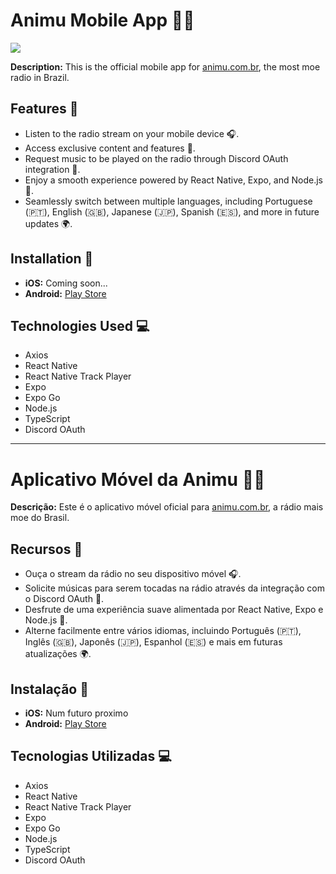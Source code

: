 # Animu Mobile App 🎵📱

![](https://pbs.twimg.com/media/GJcesHOXkAAjkgK?format=jpg&name=medium)

**Description:** This is the official mobile app for [animu.com.br](https://www.animu.com.br), the most moe radio in Brazil.

## Features 🌟
- Listen to the radio stream on your mobile device 🎧.
- Access exclusive content and features 📰.
- Request music to be played on the radio through Discord OAuth integration 💬.
- Enjoy a smooth experience powered by React Native, Expo, and Node.js 🚀.
- Seamlessly switch between multiple languages, including Portuguese (🇵🇹), English (🇬🇧), Japanese (🇯🇵), Spanish (🇪🇸), and more in future updates 🌍.

## Installation 📲
- **iOS:** Coming soon...
- **Android:** [Play Store](https://play.google.com/store/apps/details?id=com.nessjs.animu)

## Technologies Used 💻
- Axios
- React Native
- React Native Track Player
- Expo
- Expo Go
- Node.js
- TypeScript
- Discord OAuth

---

# Aplicativo Móvel da Animu 🎵📱

**Descrição:** Este é o aplicativo móvel oficial para [animu.com.br](https://www.animu.com.br), a rádio mais moe do Brasil.

## Recursos 🌟
- Ouça o stream da rádio no seu dispositivo móvel 🎧.
- Solicite músicas para serem tocadas na rádio através da integração com o Discord OAuth 💬.
- Desfrute de uma experiência suave alimentada por React Native, Expo e Node.js 🚀.
- Alterne facilmente entre vários idiomas, incluindo Português (🇵🇹), Inglês (🇬🇧), Japonês (🇯🇵), Espanhol (🇪🇸) e mais em futuras atualizações 🌍.

## Instalação 📲
- **iOS:** Num futuro proximo
- **Android:** [Play Store](placeholder_link)

## Tecnologias Utilizadas 💻
- Axios
- React Native
- React Native Track Player
- Expo
- Expo Go
- Node.js
- TypeScript
- Discord OAuth
